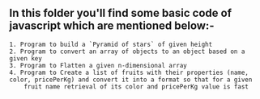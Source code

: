 ## In this folder you'll find some basic code of javascript which are mentioned below:-

    1. Program to build a `Pyramid of stars` of given height 
    2. Program to convert an array of objects to an object based on a given key
    3. Program to Flatten a given n-dimensional array
    4. Program to Create a list of fruits with their properties (name, color, pricePerKg) and convert it into a format so that for a given 
        fruit name retrieval of its color and pricePerKg value is fast



